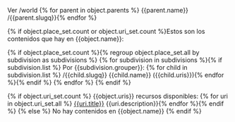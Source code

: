 Ver /world {% for parent in object.parents %} {{parent.name}} /{{parent.slugq}}{% endfor %}

{% if object.place_set.count or object.uri_set.count %}Estos son los contenidos que hay en {{object.name}}: 

{% if object.place_set.count %}{% regroup object.place_set.all by subdivision as subdivisions %} 
{% for subdivision in subdivisions %}{% if subdivision.list %}
Por {{subdivision.grouper}}:
{% for child in subdivision.list %}
/{{child.slugq}} {{child.name}} ({{child.uris}}){% endfor %}{% endif %}
{% endfor %}
{% endif %}

{% if object.uri_set.count %}
{{object.uris}} recursos disponibles:
{% for uri in object.uri_set.all %}
[{{uri.title}}]({{uri.url}}) {{uri.description}}{% endfor %}{% endif %}
{% else %}
No hay contenidos en {{object.name}}
{% endif %}
